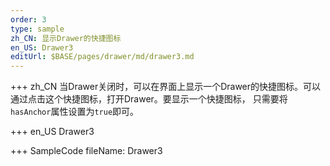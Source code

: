 ```yaml
--- 
order: 3
type: sample
zh_CN: 显示Drawer的快捷图标
en_US: Drawer3
editUrl: $BASE/pages/drawer/md/drawer3.md
---
```


+++ zh_CN
当Drawer关闭时，可以在界面上显示一个Drawer的快捷图标。可以通过点击这个快捷图标，打开Drawer。要显示一个快捷图标，
只需要将<Code>hasAnchor</Code>属性设置为<Code>true</Code>即可。
    
+++ en_US
Drawer3

+++ SampleCode
fileName: Drawer3
